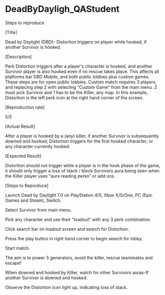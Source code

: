# DeadByDayligh_QAStudent

Steps to reproduce

[Title]

Dead by Daylight (DBD)- Distortion triggers on player while hooked, if another Survivor is hooked.

[Description]

Perk Distortion triggers after a player's character is hooked, and another Survivor player is also hooked even if no rescue takes place. This affects all platforms bar DBD Mobile, and both public lobbies plus custom games. These steps are for open public lobbies. Custom match requires 3 players, and replacing step 2 with selecting “Custom Game” from the main menu. 2 must pick Survivor and 1 has to be the Killer, any map. In this example, Distortion is the left perk icon at the right hand corner of the screen.

[Reproduction rate] 

5/5

[Actual Result]

After a player is hooked by a (any) killer, if another Survivor is subsequently downed and hooked; Distortion triggers for the first hooked character, or any character currently hooked.

[Expected Result]

Distortion should not trigger while a player is in the hook phase of the game, it should only trigger a loss of stack / block Survivors aura being seen when the Killer player uses “aura reading perks” or add ons.

[Steps to Reproduce]

Launch Dead by Daylight 7.0 on PlayStation 4/5, Xbox X/S/One, PC (Epic Games and Steam), Switch.

Select Survivor from main menu.

Pick any character and use their “loadout” with any 3 perk combination. 

Click search bar on loadout screen and search for Distortion.

Press the play button in right hand corner to begin search for lobby.

Start match.

The aim is to power 5 generators, avoid the killer, rescue teammates and escape!

When downed and hooked by Killer, watch for other Survivors auras-If another Survivor is downed and hooked.

Observe the Distortion icon light up, indicating loss of stack.
